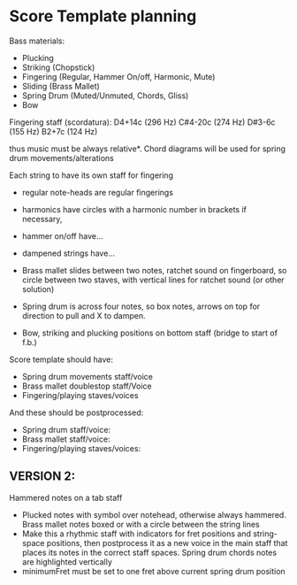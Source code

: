 # Score Template planning

Bass materials:
- Plucking
- Striking (Chopstick)
- Fingering (Regular, Hammer On/off, Harmonic, Mute)
- Sliding (Brass Mallet)
- Spring Drum (Muted/Unmuted, Chords, Gliss)
- Bow

Fingering staff (scordatura):
D4+14c (296 Hz)
C#4-20c (274 Hz)
D#3-6c (155 Hz)
B2+7c (124 Hz)

thus music must be always relative*.
Chord diagrams will be used for spring drum movements/alterations

Each string to have its own staff for fingering
- regular note-heads are regular fingerings
- harmonics have circles with a harmonic number in brackets if necessary,
- hammer on/off have...
- dampened strings have...

- Brass mallet slides between two notes, ratchet sound on fingerboard, so circle
  between two staves, with vertical lines for ratchet sound (or other solution)
- Spring drum is across four notes, so box notes, arrows on top for direction to
  pull and X to dampen.

- Bow, striking and plucking positions on bottom staff (bridge to start of f.b.)

Score template should have:
- Spring drum movements staff/voice
- Brass mallet doublestop staff/Voice
- Fingering/playing staves/voices

And these should be postprocessed:
- Spring drum staff/voice:
- Brass mallet staff/voice:
- Fingering/playing staves/voices:

## VERSION 2:

Hammered notes on a tab staff
- Plucked notes with symbol over notehead, otherwise always hammered.
Brass mallet notes boxed or with a circle between the string lines
- Make this a rhythmic staff with indicators for fret positions and string-space
  positions, then postprocess it as a new voice in the main staff that places its
  notes in the correct staff spaces.
Spring drum chords notes are highlighted vertically
- minimumFret must be set to one fret above current spring drum position
